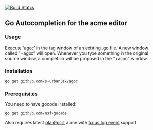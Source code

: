[![Build Status](https://drone.io/github.com/s-urbaniak/agoc/status.png)](https://drone.io/github.com/s-urbaniak/agoc/latest)

## Go Autocompletion for the acme editor

### Usage
Execute 'agoc' in the tag window of an existing .go file. A new window called "+agoc" will open. Whenever you type something in the original source window, a completion will be proposed in the "+agoc" window.

### Installation

	go get github.com/s-urbaniak/agoc

### Prerequisites
You need to have gocode installed:

	go get github.com/nsf/gocode

Also requires latest [plan9port](https://github.com/9fans/plan9port) acme with [focus log event](https://github.com/9fans/plan9port/commit/fdf6ef333705c844bcf3ccf2f93b2773f1a6aa41) support.
